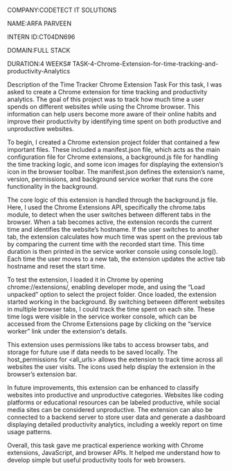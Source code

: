 COMPANY:CODETECT IT SOLUTIONS

NAME:ARFA PARVEEN

INTERN ID:CT04DN696

DOMAIN:FULL STACK

DURATION:4 WEEKS# TASK-4-Chrome-Extension-for-time-tracking-and-productivity-Analytics

Description of the Time Tracker Chrome Extension Task
For this task, I was asked to create a Chrome extension for time tracking and productivity analytics. The goal of this project was to track how much time a user spends on different websites while using the Chrome browser. This information can help users become more aware of their online habits and improve their productivity by identifying time spent on both productive and unproductive websites.

To begin, I created a Chrome extension project folder that contained a few important files. These included a manifest.json file, which acts as the main configuration file for Chrome extensions, a background.js file for handling the time tracking logic, and some icon images for displaying the extension’s icon in the browser toolbar. The manifest.json defines the extension’s name, version, permissions, and background service worker that runs the core functionality in the background.

The core logic of this extension is handled through the background.js file. Here, I used the Chrome Extensions API, specifically the chrome.tabs module, to detect when the user switches between different tabs in the browser. When a tab becomes active, the extension records the current time and identifies the website’s hostname. If the user switches to another tab, the extension calculates how much time was spent on the previous tab by comparing the current time with the recorded start time. This time duration is then printed in the service worker console using console.log(). Each time the user moves to a new tab, the extension updates the active tab hostname and reset the start time.

To test the extension, I loaded it in Chrome by opening chrome://extensions/, enabling developer mode, and using the “Load unpacked” option to select the project folder. Once loaded, the extension started working in the background. By switching between different websites in multiple browser tabs, I could track the time spent on each site. These time logs were visible in the service worker console, which can be accessed from the Chrome Extensions page by clicking on the “service worker” link under the extension's details.

This extension uses permissions like tabs to access browser tabs, and storage for future use if data needs to be saved locally. The host_permissions for <all_urls> allows the extension to track time across all websites the user visits. The icons used help display the extension in the browser’s extension bar.

In future improvements, this extension can be enhanced to classify websites into productive and unproductive categories. Websites like coding platforms or educational resources can be labeled productive, while social media sites can be considered unproductive. The extension can also be connected to a backend server to store user data and generate a dashboard displaying detailed productivity analytics, including a weekly report on time usage patterns.

Overall, this task gave me practical experience working with Chrome extensions, JavaScript, and browser APIs. It helped me understand how to develop simple but useful productivity tools for web browsers.
